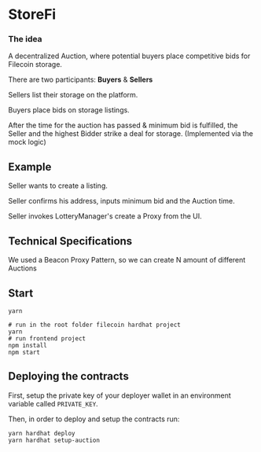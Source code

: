 # StoreFi

### The idea

A decentralized Auction, where potential buyers place competitive bids for Filecoin storage.

There are two participants: **Buyers** & **Sellers**

Sellers list their storage on the platform.

Buyers place bids on storage listings.

After the time for the auction has passed & minimum bid is fulfilled, the Seller and the highest Bidder strike a deal for storage.
(Implemented via the mock logic)

## Example

Seller wants to create a listing.

Seller confirms his address, inputs minimum bid and the Auction time.

Seller invokes LotteryManager's create a Proxy from the UI.


## Technical Specifications

We used a Beacon Proxy Pattern, so we can create N amount of different Auctions

## Start

```yarn```

```shell
# run in the root folder filecoin hardhat project
yarn
# run frontend project
npm install
npm start
```

## Deploying the contracts
First, setup the private key of your deployer wallet in an environment variable called `PRIVATE_KEY`.

Then, in order to deploy and setup the contracts run:
```
yarn hardhat deploy
yarn hardhat setup-auction
```
